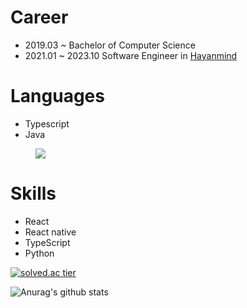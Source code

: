 Career
=
- 2019.03 ~ Bachelor of Computer Science
- 2021.01 ~ 2023.10 Software Engineer in [Hayanmind](https://github.com/hayanmind)

Languages
=
- Typescript
- Java

<figure><img src="https://wakatime.com/share/@6fe7a46c-110c-45a2-9fbe-439cd489eea5/775d7c0f-4e8b-4f49-a8af-65703917e9d7.svg"></img></figure>

Skills
=
- React
- React native
- TypeScript
- Python

<!--
**MGPOCKY/mgpocky** is a ✨ _special_ ✨ repository because its `README.md` (this file) appears on your GitHub profile.

Here are some ideas to get you started:

- 🔭 I’m currently working on ...
- 🌱 I’m currently learning ...
- 👯 I’m looking to collaborate on ...
- 🤔 I’m looking for help with ...
- 💬 Ask me about ...
- 📫 How to reach me: ...
- 😄 Pronouns: ...
- ⚡ Fun fact: ...
-->




[![solved.ac tier](http://mazassumnida.wtf/api/generate_badge?boj=kkm1447)](https://solved.ac/kkm1447)

![Anurag's github stats](https://github-readme-stats.vercel.app/api?username=mgpocky&show_icons=true)
